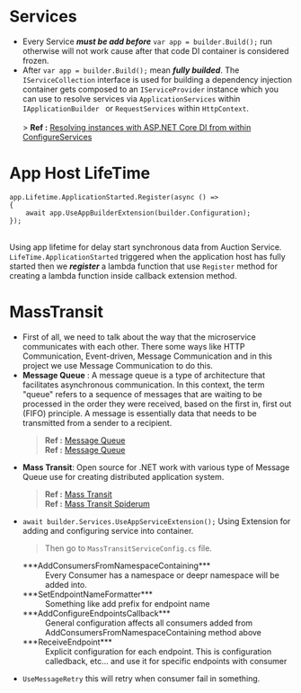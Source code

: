 # Services
- Every Service ***must be add before*** `var app = builder.Build();` run otherwise will not work cause after that code DI container is considered frozen.
- After `var app = builder.Build();` mean ***fully builded***. The `IServiceCollection` interface is used for building a dependency injection container gets composed to an `IServiceProvider` instance which you can use to resolve services via `ApplicationServices` within `IApplicationBuilder ` or `RequestServices` within `HttpContext`. <br><br> > **Ref :** [Resolving instances with ASP.NET Core DI from within ConfigureServices](https://stackoverflow.com/questions/32459670/resolving-instances-with-asp-net-core-di-from-within-configureservices)<br>

# App Host LifeTime
```
app.Lifetime.ApplicationStarted.Register(async () =>
{
    await app.UseAppBuilderExtension(builder.Configuration);
});
```
<br> Using app lifetime for delay start synchronous data from Auction Service. `LifeTime.ApplicationStarted` triggered when the application host has fully started then we ***register*** a lambda function that use `Register` method for creating a lambda function inside callback extension method.<br>

# MassTransit
- First of all, we need to talk about the way that the microservice communicates with each other. There some ways like HTTP Communication,
Event-driven, Message Communication and in this project we use Message Communication to do this.<br>
- **Message Queue** : A message queue is a type of architecture that facilitates asynchronous communication. In this context, the term "queue" refers to a sequence of messages that are waiting to be processed in the order they were received, based on the first in, first out (FIFO) principle. A message is essentially data that needs to be transmitted from a sender to a recipient.<br>
  > **Ref :** [Message Queue](https://en.wikipedia.org/wiki/Message_queue)<br>
  > **Ref :** [Message Queue](https://blog.ntechdevelopers.com/messages-queue-cach-ma-microservice-giao-tiep-voi-nhau/)<br>
- **Mass Transit**: Open source for .NET work with various type of Message Queue use for creating distributed application system.<br>
  > **Ref :** [Mass Transit](https://masstransit.io/)<br>
  > **Ref :** [Mass Transit Spiderum](https://spiderum.com/bai-dang/Masstransit-Lam-chu-message-queue-kfCOubTdSVwy)<br>
- `await builder.Services.UseAppServiceExtension();` Using Extension for adding and configuring service into container.
  > Then go to `MassTransitServiceConfig.cs` file.
  <dl>
    <dt>***AddConsumersFromNamespaceContaining***</dt>
    <dd>Every Consumer has a namespace or deepr namespace will be added into.</dd>
    <dt>***SetEndpointNameFormatter***</dt>
    <dd>Something like add prefix for endpoint name</dd>
    <dt>***AddConfigureEndpointsCallback***</dt>
    <dd>General configuration affects all consumers added from AddConsumersFromNamespaceContaining method above</dd>
    <dt>***ReceiveEndpoint***</dt>
    <dd>Explicit configuration for each endpoint. This is configuration calledback, etc... and use it for specific endpoints with consumer</dd>
  </dl>
- `UseMessageRetry` this will retry when consumer fail in something. <br> 

